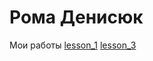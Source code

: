 # Рома Денисюк
Мои работы 
[lesson_1](https://github.com/romadelife/romadelife.github.io/tree/master/lesson_1)
[lesson_3]()
